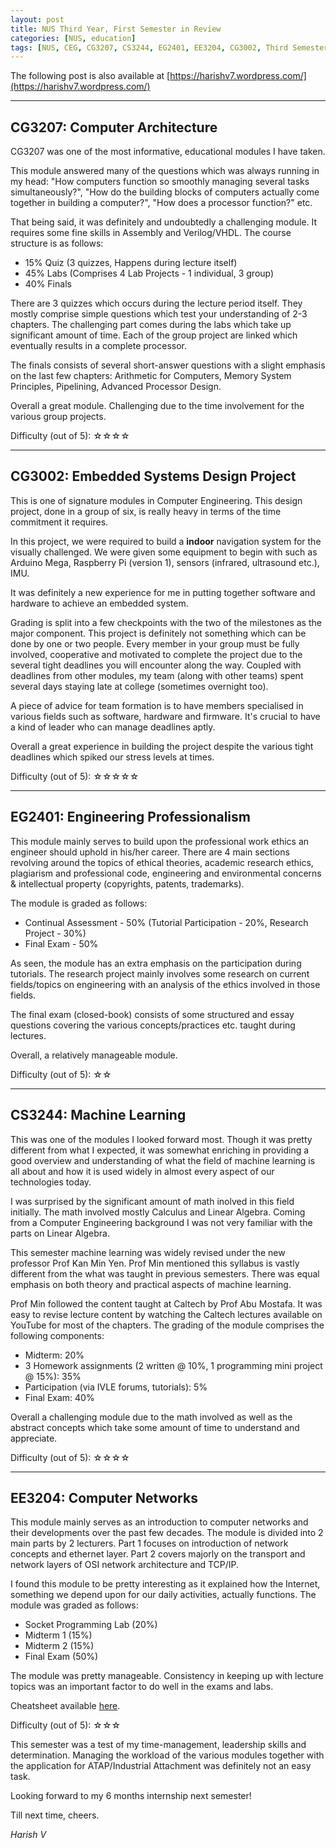 ```yaml
---
layout: post
title: NUS Third Year, First Semester in Review
categories: [NUS, education]
tags: [NUS, CEG, CG3207, CS3244, EG2401, EE3204, CG3002, Third Semester]
---
```


The following post is also available at [https://harishv7.wordpress.com/](https://harishv7.wordpress.com/)

<hr>

<h2> CG3207: Computer Architecture </h2>

CG3207 was one of the most informative, educational modules I have taken. 

This module answered many of the questions which was always running in my head: "How computers function so smoothly managing several tasks simultaneously?", "How do the building blocks of computers actually come together in building a computer?", "How does a processor function?" etc.

That being said, it was definitely and undoubtedly a challenging module. It requires some fine skills in Assembly and Verilog/VHDL. The course structure is as follows:

- 15% Quiz (3 quizzes, Happens during lecture itself)
- 45% Labs (Comprises 4 Lab Projects - 1 individual, 3 group)
- 40% Finals

There are 3 quizzes which occurs during the lecture period itself. They mostly comprise simple questions which test your understanding of 2-3 chapters. The challenging part comes during the labs which take up significant amount of time. Each of the group project are linked which eventually results in a complete processor.

The finals consists of several short-answer questions with a slight emphasis on the last few chapters: Arithmetic for Computers, Memory System Principles, Pipelining, Advanced Processor Design.

Overall a great module. Challenging due to the time involvement for the various group projects.

Difficulty (out of 5): ☆☆☆☆

<hr>

<h2> CG3002: Embedded Systems Design Project </h2>

This is one of signature modules in Computer Engineering. This design project, done in a group of six, is really heavy in terms of the time commitment it requires. 

In this project, we were required to build a **indoor** navigation system for the visually challenged. We were given some equipment to begin with such as Arduino Mega, Raspberry Pi (version 1), sensors (infrared, ultrasound etc.), IMU.

It was definitely a new experience for me in putting together software and hardware to achieve an embedded system.

Grading is split into a few checkpoints with the two of the milestones as the major component. This project is definitely not something which can be done by one or two people. Every member in your group must be fully involved, cooperative and motivated to complete the project due to the several tight deadlines you will encounter along the way. Coupled with deadlines from other modules, my team (along with other teams) spent several days staying late at college (sometimes overnight too).

A piece of advice for team formation is to have members specialised in various fields such as software, hardware and firmware. It's crucial to have a kind of leader who can manage deadlines aptly.

Overall a great experience in building the project despite the various tight deadlines which spiked our stress levels at times.

Difficulty (out of 5): ☆☆☆☆☆

<hr>

<h2> EG2401: Engineering Professionalism </h2>

This module mainly serves to build upon the professional work ethics an engineer should uphold in his/her career. There are 4 main sections revolving around the topics of ethical theories, academic research ethics, plagiarism and professional code, engineering and environmental concerns & intellectual property (copyrights, patents, trademarks).

The module is graded as follows:

- Continual Assessment - 50% (Tutorial Participation - 20%, Research Project - 30%)
- Final Exam - 50%

As seen, the module has an extra emphasis on the participation during tutorials. The research project mainly involves some research on current fields/topics on engineering with an analysis of the ethics involved in those fields.

The final exam (closed-book) consists of some structured and essay questions covering the various concepts/practices etc. taught during lectures.

Overall, a relatively manageable module.

Difficulty (out of 5): ☆☆

<hr>

<h2> CS3244: Machine Learning </h2>

This was one of the modules I looked forward most. Though it was pretty different from what I expected, it was somewhat enriching in providing a good overview and understanding of what the field of machine learning is all about and how it is used widely in almost every aspect of our technologies today.

I was surprised by the significant amount of math inolved in this field initially. The math involved mostly Calculus and Linear Algebra. Coming from a Computer Engineering background I was not very familiar with the parts on Linear Algebra.

This semester machine learning was widely revised under the new professor Prof Kan Min Yen. Prof Min mentioned this syllabus is vastly different from the what was taught in previous semesters. There was equal emphasis on both theory and practical aspects of machine learning.

Prof Min followed the content taught at Caltech by Prof Abu Mostafa. It was easy to revise lecture content by watching the Caltech lectures available on YouTube for most of the chapters. The grading of the module comprises the following components:

- Midterm: 20%
- 3 Homework assignments (2 written @ 10%, 1 programming mini project @ 15%): 35%
- Participation (via IVLE forums, tutorials): 5%
- Final Exam: 40%

Overall a challenging module due to the math involved as well as the abstract concepts which take some amount of time to understand and appreciate.

Difficulty (out of 5): ☆☆☆☆

<hr>

<h2> EE3204: Computer Networks </h2>

This module mainly serves as an introduction to computer networks and their developments over the past few decades. The module is divided into 2 main parts by 2 lecturers. Part 1 focuses on introduction of network concepts and ethernet layer. Part 2 covers majorly on the transport and network layers of OSI network architecture and TCP/IP.

I found this module to be pretty interesting as it explained how the Internet, something we depend upon for our daily activities, actually functions. The module was graded as follows:

- Socket Programming Lab (20%)
- Midterm 1 (15%)
- Midterm 2 (15%)
- Final Exam (50%)

The module was pretty manageable. Consistency in keeping up with lecture topics was an important factor to do well in the exams and labs.

Cheatsheet available [here](https://drive.google.com/open?id=0BwSVKyZQM1obclFxSDBXdENRVjA).

Difficulty (out of 5): ☆☆☆

This semester was a test of my time-management, leadership skills and determination. Managing the workload of the various modules together with the application for ATAP/Industrial Attachment was definitely not an easy task.

Looking forward to my 6 months internship next semester!

 Till next time, cheers.

*Harish V*
